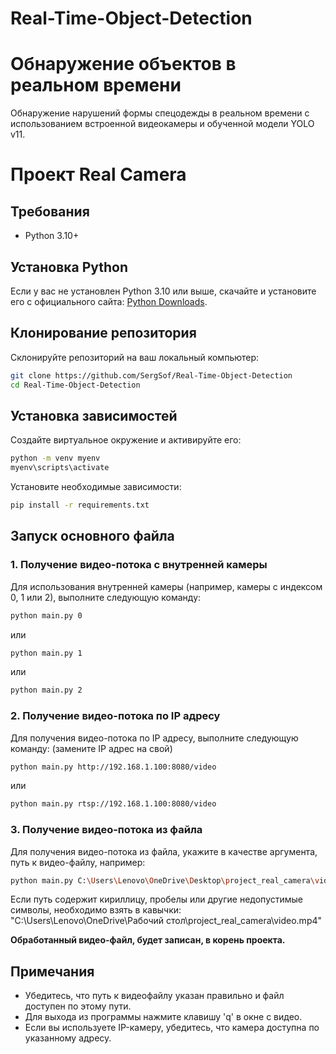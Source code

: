 # Real-Time-Object-Detection
# Обнаружение объектов в реальном времени

Обнаружение нарушений формы спецодежды в реальном времени с использованием встроенной видеокамеры и обученной модели YOLO v11.

# Проект Real Camera

## Требования

- Python 3.10+

## Установка Python

Если у вас не установлен Python 3.10 или выше, скачайте и установите его с официального сайта: [Python Downloads](https://www.python.org/downloads/).

## Клонирование репозитория

Склонируйте репозиторий на ваш локальный компьютер:

```bash
git clone https://github.com/SergSof/Real-Time-Object-Detection
cd Real-Time-Object-Detection
```

## Установка зависимостей

Создайте виртуальное окружение и активируйте его:

```bash
python -m venv myenv
myenv\scripts\activate
```

Установите необходимые зависимости:

```bash
pip install -r requirements.txt
```

## Запуск основного файла

### 1. Получение видео-потока с внутренней камеры

Для использования внутренней камеры (например, камеры с индексом 0, 1 или 2), выполните следующую команду:

```bash
python main.py 0
```

или

```bash
python main.py 1
```

или

```bash
python main.py 2
```

### 2. Получение видео-потока по IP адресу

Для получения видео-потока по IP адресу, выполните следующую команду:
(замените IP адрес на свой)

```bash
python main.py http://192.168.1.100:8080/video
```

или

```bash
python main.py rtsp://192.168.1.100:8080/video
```

### 3. Получение видео-потока из файла

Для получения видео-потока из файла, укажите в качестве аргумента, путь к видео-файлу, например:

```bash
python main.py C:\Users\Lenovo\OneDrive\Desktop\project_real_camera\video.mp4
```
Если путь содержит кириллицу, пробелы или другие недопустимые символы, необходимо взять в кавычки:
"C:\Users\Lenovo\OneDrive\Рабочий стол\project_real_camera\video.mp4"

**Обработанный видео-файл, будет записан, в корень проекта.**

## Примечания

- Убедитесь, что путь к видеофайлу указан правильно и файл доступен по этому пути.
- Для выхода из программы нажмите клавишу 'q' в окне с видео.
- Если вы используете IP-камеру, убедитесь, что камера доступна по указанному адресу.
